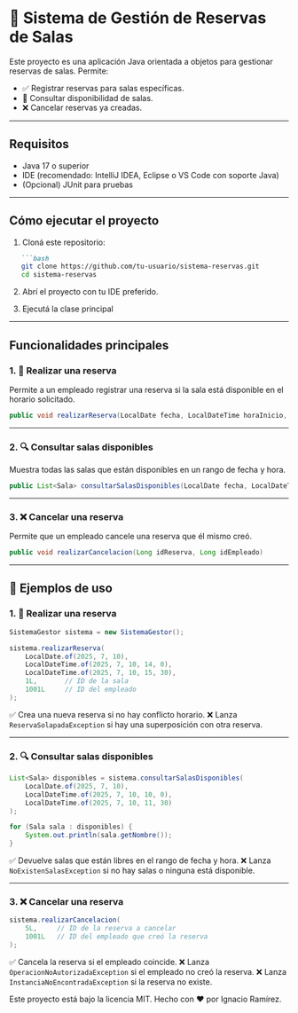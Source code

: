 # 📅 Sistema de Gestión de Reservas de Salas

Este proyecto es una aplicación Java orientada a objetos para gestionar reservas de salas. Permite:

- ✅ Registrar reservas para salas específicas.
- 🔎 Consultar disponibilidad de salas.
- ❌ Cancelar reservas ya creadas.

---

## Requisitos

- Java 17 o superior
- IDE (recomendado: IntelliJ IDEA, Eclipse o VS Code con soporte Java)
- (Opcional) JUnit para pruebas

---

## Cómo ejecutar el proyecto

1. Cloná este repositorio:

````markdown
   ```bash
   git clone https://github.com/tu-usuario/sistema-reservas.git
   cd sistema-reservas
````

2. Abrí el proyecto con tu IDE preferido.

3. Ejecutá la clase principal 

---

## Funcionalidades principales

### 1. 📌 Realizar una reserva

Permite a un empleado registrar una reserva si la sala está disponible en el horario solicitado.

```java
public void realizarReserva(LocalDate fecha, LocalDateTime horaInicio, LocalDateTime horaFin, Long idSala, Long idEmpleado)
```

---

### 2. 🔍 Consultar salas disponibles

Muestra todas las salas que están disponibles en un rango de fecha y hora.

```java
public List<Sala> consultarSalasDisponibles(LocalDate fecha, LocalDateTime horaInicio, LocalDateTime horaFin)
```

---

### 3. ❌ Cancelar una reserva

Permite que un empleado cancele una reserva que él mismo creó.

```java
public void realizarCancelacion(Long idReserva, Long idEmpleado)
```

---

## 🧾 Ejemplos de uso

### 1. 📌 Realizar una reserva

```java
SistemaGestor sistema = new SistemaGestor();

sistema.realizarReserva(
    LocalDate.of(2025, 7, 10),
    LocalDateTime.of(2025, 7, 10, 14, 0),
    LocalDateTime.of(2025, 7, 10, 15, 30),
    1L,       // ID de la sala
    1001L     // ID del empleado
);
```

✅ Crea una nueva reserva si no hay conflicto horario.
❌ Lanza `ReservaSolapadaException` si hay una superposición con otra reserva.

---

### 2. 🔍 Consultar salas disponibles

```java
List<Sala> disponibles = sistema.consultarSalasDisponibles(
    LocalDate.of(2025, 7, 10),
    LocalDateTime.of(2025, 7, 10, 10, 0),
    LocalDateTime.of(2025, 7, 10, 11, 30)
);

for (Sala sala : disponibles) {
    System.out.println(sala.getNombre());
}
```

✅ Devuelve salas que están libres en el rango de fecha y hora.
❌ Lanza `NoExistenSalasException` si no hay salas o ninguna está disponible.

---

### 3. ❌ Cancelar una reserva

```java
sistema.realizarCancelacion(
    5L,     // ID de la reserva a cancelar
    1001L   // ID del empleado que creó la reserva
);
```

✅ Cancela la reserva si el empleado coincide.
❌ Lanza `OperacionNoAutorizadaException` si el empleado no creó la reserva.
❌ Lanza `InstanciaNoEncontradaException` si la reserva no existe.




Este proyecto está bajo la licencia MIT.
Hecho con ❤️ por Ignacio Ramírez.
